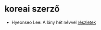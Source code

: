 # koreai szerző

- Hyeonseo Lee: A lány hét névvel [részletek](../_details/Hyeonseo%20Lee.md#id_988)